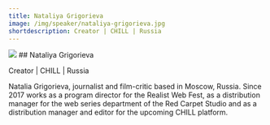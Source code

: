 ```yaml
---
title: Nataliya Grigorieva
image: /img/speaker/nataliya-grigorieva.jpg
shortdescription: Creator | CHILL | Russia
---
```

<img src="/img/speaker/nataliya-grigorieva.jpg">
## Nataliya Grigorieva

Creator | CHILL | Russia

Natalia Grigorieva, journalist and film-critic based in Moscow, Russia. Since 2017 works as a program director for the Realist Web Fest, as a distribution manager for the web series department of the Red Carpet Studio and as a distribution manager and editor for the upcoming CHILL platform.
